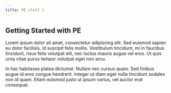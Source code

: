 ```yaml
---
title: PE stuff 1
---
```


## Getting Started with PE

Lorem ipsum dolor sit amet, consectetur adipiscing elit. Sed euismod sapien eu dolor facilisis, id suscipit felis mollis. Vestibulum tincidunt, mi in faucibus tincidunt, risus felis volutpat elit, nec luctus mauris augue vel eros. Ut quis urna vitae purus tempor volutpat eget non arcu.

<!--<div id="ghUsername-intro">
If you tell us your username, we can prepare some links and make things a bit easier for you. If for some reason it doesn't work, replace 'your-github-username' with your GitHub username where you see links containing 'your-github-username'
</div>-->
In hac habitasse platea dictumst. Nullam nec cursus quam. Sed finibus augue id eros congue hendrerit. Integer ut diam eget nulla tincidunt sodales non id quam. Etiam euismod justo ut ipsum varius, vel auctor erat consequat.
